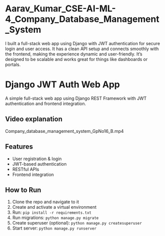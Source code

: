 # Aarav_Kumar_CSE-AI-ML-4_Company_Database_Management_System
I built a full-stack web app using Django with JWT authentication for secure login and user access. It has a clean API setup and connects smoothly with the frontend, making the experience dynamic and user-friendly. It’s designed to be scalable and works great for things like dashboards or portals.
# Django JWT Auth Web App

A simple full-stack web app using Django REST Framework with JWT authentication and frontend integration.

## Video explanation
Company_database_management_system_GpNo16_B.mp4

## Features
- User registration & login
- JWT-based authentication
- RESTful APIs
- Frontend integration

## How to Run

1. Clone the repo and navigate to it  
2. Create and activate a virtual environment  
3. Run: `pip install -r requirements.txt`  
4. Run migrations: `python manage.py migrate`  
5. Create superuser (optional): `python manage.py createsuperuser`  
6. Start server: `python manage.py runserver`
